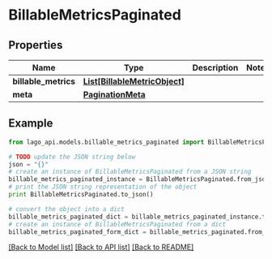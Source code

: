 # BillableMetricsPaginated


## Properties

Name | Type | Description | Notes
------------ | ------------- | ------------- | -------------
**billable_metrics** | [**List[BillableMetricObject]**](BillableMetricObject.md) |  | 
**meta** | [**PaginationMeta**](PaginationMeta.md) |  | 

## Example

```python
from lago_api.models.billable_metrics_paginated import BillableMetricsPaginated

# TODO update the JSON string below
json = "{}"
# create an instance of BillableMetricsPaginated from a JSON string
billable_metrics_paginated_instance = BillableMetricsPaginated.from_json(json)
# print the JSON string representation of the object
print BillableMetricsPaginated.to_json()

# convert the object into a dict
billable_metrics_paginated_dict = billable_metrics_paginated_instance.to_dict()
# create an instance of BillableMetricsPaginated from a dict
billable_metrics_paginated_form_dict = billable_metrics_paginated.from_dict(billable_metrics_paginated_dict)
```
[[Back to Model list]](../README.md#documentation-for-models) [[Back to API list]](../README.md#documentation-for-api-endpoints) [[Back to README]](../README.md)


